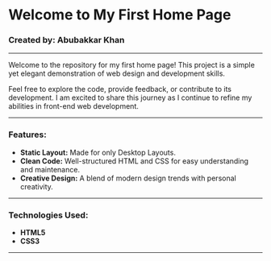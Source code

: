 # Welcome to My First Home Page

### Created by: **Abubakkar Khan**

---

Welcome to the repository for my first home page! This project is a simple yet elegant demonstration of web design and development skills.

Feel free to explore the code, provide feedback, or contribute to its development. I am excited to share this journey as I continue to refine my abilities in front-end web development.

---

### Features:
- **Static Layout:** Made for only Desktop Layouts.
- **Clean Code:** Well-structured HTML and CSS for easy understanding and maintenance.
- **Creative Design:** A blend of modern design trends with personal creativity.

---

### Technologies Used:
- **HTML5**
- **CSS3**
---

